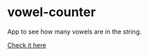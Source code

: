 # vowel-counter
 App to see how many vowels are in the string.
 
  [Check it here](https://vittokm.github.io/vowel-counter/)
